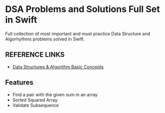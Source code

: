 
# DSA Problems and Solutions Full Set in Swift

Full collection of most important and must practice Data Structure and Algorhythms problems solved in Swift.


## REFERENCE LINKS

 - [Data Structures & Algorithm Basic Concepts](https://www.tutorialspoint.com/data_structures_algorithms/data_structures_basics.html)



## Features

- Find a pair with the given sum in an array
- Sorted Squared Array
- Validate Subsequence

